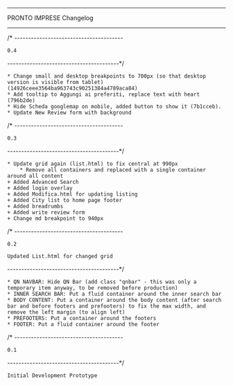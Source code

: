 ---------

PRONTO IMPRESE
Changelog

---------

/* ---------------------------------------

    0.4

----------------------------------------*/

    * Change small and desktop breakpoints to 700px (so that desktop version is visible from tablet) (14926ceee3564ba963743c90251384a4789aca84)
    * Add tooltip to Aggungi ai preferiti, replace text with heart (796b2de)
    * Hide Scheda googlemap on mobile, added button to show it (7b1cceb).
    * Update New Review form with background


/* ---------------------------------------

    0.3

----------------------------------------*/

    * Update grid again (list.html) to fix central at 990px 
        * Remove all containers and replaced with a single container around all content
    + Added Advanced Search
    + Added login overlay
    + Added Modifica.html for updating listing
    + Added City list to home page footer
    + Added breadrumbs
    + Added write review form
    + Change md breakpoint to 940px

/* ---------------------------------------

    0.2

    Updated List.html for changed grid

----------------------------------------*/

    * QN NAVBAR: Hide QN Bar (add class "qnbar" - this was only a temporary item anyway, to be removed before production)
    * INNER SEARCH BAR: Put a fluid container around the inner search bar
    * BODY CONTENT: Put a container around the body content (after search bar and before footers and prefooters) to fix the max width, and remove the left margin (to align left)
    * PREFOOTERS: Put a container around the footers 
    * FOOTER: Put a fluid container around the footer 


/* ---------------------------------------

    0.1


----------------------------------------*/

    Initial Development Prototype
